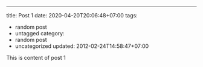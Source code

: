 ---
title: Post 1
date: 2020-04-20T20:06:48+07:00
tags:
  - random post
  - untagged
category:
  - random post
  - uncategorized
updated: 2012-02-24T14:58:47+07:00

This is content of post 1